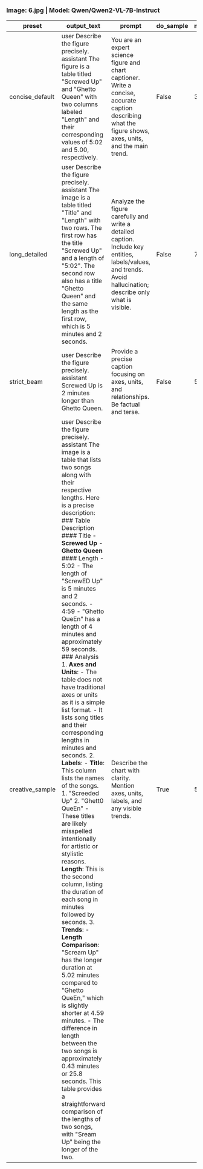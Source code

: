 ### Image: 6.jpg | Model: Qwen/Qwen2-VL-7B-Instruct

| preset | output_text | prompt | do_sample | max_new_tokens | no_repeat_ngram_size | num_beams | repetition_penalty | temperature | top_p |
| --- | --- | --- | --- | --- | --- | --- | --- | --- | --- |
| concise_default | user Describe the figure precisely. assistant The figure is a table titled "Screwed Up" and "Ghetto Queen" with two columns labeled "Length" and their corresponding values of 5:02 and 5.00, respectively. | You are an expert science figure and chart captioner. Write a concise, accurate caption describing what the figure shows, axes, units, and the main trend. | False | 384 | 3 | 3 | 1.05 |  |  |
| long_detailed | user Describe the figure precisely. assistant The image is a table titled "Title" and "Length" with two rows. The first row has the title "Screwed Up" and a length of "5:02". The second row also has a title "Ghetto Queen" and the same length as the first row, which is 5 minutes and 2 seconds. | Analyze the figure carefully and write a detailed caption. Include key entities, labels/values, and trends. Avoid hallucination; describe only what is visible. | False | 768 | 3 | 3 | 1.07 |  |  |
| strict_beam | user Describe the figure precisely. assistant Screwed Up is 2 minutes longer than Ghetto Queen. | Provide a precise caption focusing on axes, units, and relationships. Be factual and terse. | False | 512 | 4 | 5 | 1.1 |  |  |
| creative_sample | user Describe the figure precisely. assistant The image is a table that lists two songs along with their respective lengths. Here is a precise description:  ### Table Description  #### Title - **Screwed Up** - **Ghetto Queen**  #### Length - 5:02 - The length of "ScrewED Up" is 5 minutes and 2 seconds. - 4:59 - "Ghetto QueEn" has a length of 4 minutes and approximately 59 seconds.  ### Analysis  1. **Axes and Units**:     - The table does not have traditional axes or units as it is a simple list format.    - It lists song titles and their corresponding lengths in minutes and seconds.  2. **Labels**:    - **Title**: This column lists the names of the songs.    1. "Screeded Up"    2. "Ghett0 QueEn"    - These titles are likely misspelled intentionally for artistic or stylistic reasons.    **Length**: This is the second column, listing the duration of each song in minutes followed by seconds.  3. **Trends**:     - **Length Comparison**: "Scream Up" has the longer duration at 5.02 minutes compared to "Ghetto QueEn," which is slightly shorter at 4.59 minutes.     - The difference in length between the two songs is approximately 0.43 minutes or 25.8 seconds.  This table provides a straightforward comparison of the lengths of two songs, with "Sream Up" being the longer of the two. | Describe the chart with clarity. Mention axes, units, labels, and any visible trends. | True | 512 | 3 | 1 | 1.02 | 0.6 | 0.9 |
